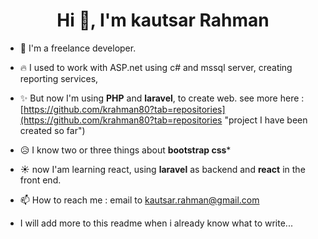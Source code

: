 <h1 align="center">Hi 👋, I'm kautsar Rahman</h1>

- 🔭 I'm a freelance developer.

- :fire: I used to work with ASP.net using c# and mssql server, creating reporting services,

- ✨ But now I'm using **PHP** and **laravel**, to create web. see more here : [https://github.com/krahman80?tab=repositories](https://github.com/krahman80?tab=repositories "project I have been created so far")

- :disappointed_relieved: I know two or three things about **bootstrap css***

- :sunny: now I'am learning react, using **laravel** as backend and **react** in the front end.

- 📫 How to reach me : email to kautsar.rahman@gmail.com

- I will add more to this readme when i already know what to write...

<!--
**krahman80/krahman80** is a ✨ _special_ ✨ repository because its `README.md` (this file) appears on your GitHub profile.

Here are some ideas to get you started:

- 🔭 I’m currently working on ...
- 🌱 I’m currently learning ...
- 👯 I’m looking to collaborate on ...
- 🤔 I’m looking for help with ...
- 💬 Ask me about ...
- 📫 How to reach me: ...
- 😄 Pronouns: ...
- ⚡ Fun fact: ...
-->
